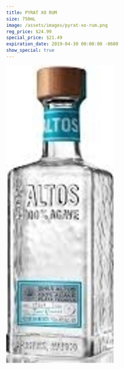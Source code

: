 ```yaml
---
title: PYRAT XO RUM
size: 750mL
image: /assets/images/pyrat-xo-rum.png
reg_price: $24.99
special_price: $21.49
expiration_date: 2019-04-30 00:00:00 -0600
show_special: true
---
```


![](/assets/images/versions/olmeca-2-1---x----288-800x---.jpg)